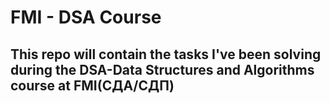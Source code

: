 # FMI - DSA Course

## This repo will contain the tasks I've been solving during the DSA-Data Structures and Algorithms course at FMI(СДА/СДП)
